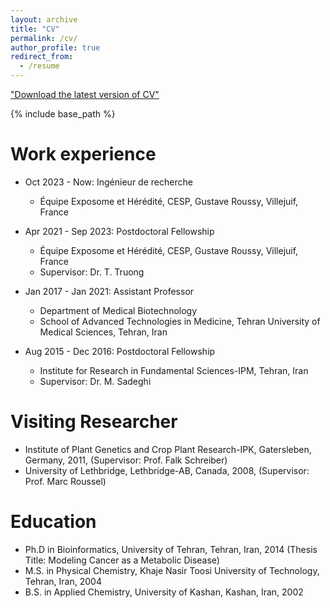 ```yaml
---
layout: archive
title: "CV"
permalink: /cv/
author_profile: true
redirect_from:
  - /resume
---
```



["Download the latest version of CV"](/files/cv.pdf)

{% include base_path %}

Work experience
======
* Oct 2023 - Now: Ingénieur de recherche
  * Équipe Exposome et Hérédité, CESP, Gustave Roussy, Villejuif, France

* Apr 2021 - Sep 2023: Postdoctoral Fellowship
  * Équipe Exposome et Hérédité, CESP, Gustave Roussy, Villejuif, France
  * Supervisor: Dr. T. Truong

* Jan 2017 - Jan 2021: Assistant Professor
  * Department of Medical Biotechnology
  * School of Advanced Technologies in Medicine, Tehran University of Medical Sciences, Tehran, Iran

* Aug 2015 - Dec 2016: Postdoctoral Fellowship
  * Institute for Research in Fundamental Sciences-IPM, Tehran, Iran
  * Supervisor: Dr. M. Sadeghi

Visiting Researcher
======
* Institute of Plant Genetics and Crop Plant Research-IPK, Gatersleben, Germany, 2011, (Supervisor: Prof. Falk Schreiber)
* University of Lethbridge, Lethbridge-AB, Canada, 2008, (Supervisor: Prof. Marc Roussel)

Education
======
* Ph.D in Bioinformatics, University of Tehran, Tehran, Iran, 2014 (Thesis Title: Modeling Cancer as a Metabolic Disease)
* M.S. in Physical Chemistry, Khaje Nasir Toosi University of Technology, Tehran, Iran, 2004
* B.S. in Applied Chemistry, University of Kashan, Kashan, Iran, 2002
